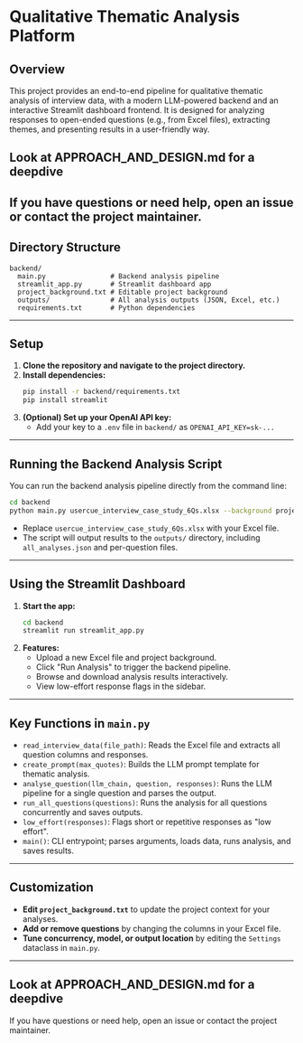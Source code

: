 # Qualitative Thematic Analysis Platform

## Overview
This project provides an end-to-end pipeline for qualitative thematic analysis of interview data, with a modern LLM-powered backend and an interactive Streamlit dashboard frontend. It is designed for analyzing responses to open-ended questions (e.g., from Excel files), extracting themes, and presenting results in a user-friendly way.

## Look at APPROACH_AND_DESIGN.md for a deepdive

If you have questions or need help, open an issue or contact the project maintainer. 
---

## Directory Structure
```
backend/
  main.py                # Backend analysis pipeline
  streamlit_app.py       # Streamlit dashboard app
  project_background.txt # Editable project background
  outputs/               # All analysis outputs (JSON, Excel, etc.)
  requirements.txt       # Python dependencies
```
---

## Setup
1. **Clone the repository and navigate to the project directory.**
2. **Install dependencies:**
   ```bash
   pip install -r backend/requirements.txt
   pip install streamlit
   ```
3. **(Optional) Set up your OpenAI API key:**
   - Add your key to a `.env` file in `backend/` as `OPENAI_API_KEY=sk-...`

---

## Running the Backend Analysis Script
You can run the backend analysis pipeline directly from the command line:

```bash
cd backend
python main.py usercue_interview_case_study_6Qs.xlsx --background project_background.txt
```
- Replace `usercue_interview_case_study_6Qs.xlsx` with your Excel file.
- The script will output results to the `outputs/` directory, including `all_analyses.json` and per-question files.

---

## Using the Streamlit Dashboard
1. **Start the app:**
   ```bash
   cd backend
   streamlit run streamlit_app.py
   ```
2. **Features:**
   - Upload a new Excel file and project background.
   - Click "Run Analysis" to trigger the backend pipeline.
   - Browse and download analysis results interactively.
   - View low-effort response flags in the sidebar.

---

## Key Functions in `main.py`
- `read_interview_data(file_path)`: Reads the Excel file and extracts all question columns and responses.
- `create_prompt(max_quotes)`: Builds the LLM prompt template for thematic analysis.
- `analyse_question(llm_chain, question, responses)`: Runs the LLM pipeline for a single question and parses the output.
- `run_all_questions(questions)`: Runs the analysis for all questions concurrently and saves outputs.
- `low_effort(responses)`: Flags short or repetitive responses as "low effort".
- `main()`: CLI entrypoint; parses arguments, loads data, runs analysis, and saves results.

---

## Customization
- **Edit `project_background.txt`** to update the project context for your analyses.
- **Add or remove questions** by changing the columns in your Excel file.
- **Tune concurrency, model, or output location** by editing the `Settings` dataclass in `main.py`.

---

## Look at APPROACH_AND_DESIGN.md for a deepdive

If you have questions or need help, open an issue or contact the project maintainer. 
